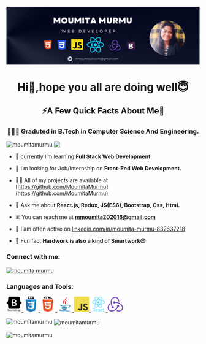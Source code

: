 ![logo](https://github.com/MoumitaMurmu/MoumitaMurmu/blob/main/github%20banner.jpg)
<h1 align="center">Hi👋,hope you all are doing well😇</h1>
<h2  align="center">⚡️A Few Quick Facts About Me🧐</h2>
<h3 align="center">👩🏻‍🎓 Graduted in B.Tech in Computer Science And Engineering.</h3>


<img align="right" width="380" src="https://user-images.githubusercontent.com/69195751/217329592-3cb74864-505f-4643-8ff3-bd7295694591.gif">

<p align="left"> <img src="https://komarev.com/ghpvc/?username=moumitamurmu&label=Profile%20views&color=0e75b6&style=flat" alt="moumitamurmu" /> </p>

- 🌱 currently I’m learning **Full Stack Web Development.**

- 🤝 I’m looking for Job/Internship on **Front-End Web Development.**
- 👨‍💻 All of my projects are available at [https://github.com/MoumitaMurmu](https://github.com/MoumitaMurmu)
- 💬 Ask me about **React.js, Redux, JS(ES6), Bootstrap, Css, Html.**
- ✉ You can reach me at **mmoumita202016@gmail.com**
- 📝 I am often active on [linkedin.com/in/moumita-murmu-832637218](linkedin.com/in/moumita-murmu-832637218)







- 🎉 Fun fact **Hardwork is also a kind of Smartwork😎**

<h3 align="left">Connect with me:</h3>
<p align="left">
<a href="https://linkedin.com/in/moumita murmu" target="blank"><img align="center" src="https://raw.githubusercontent.com/rahuldkjain/github-profile-readme-generator/master/src/images/icons/Social/linked-in-alt.svg" alt="moumita murmu" height="30" width="40" /></a>
</p>

<h3 align="left">Languages and Tools:</h3>
<p align="left"> <a href="https://getbootstrap.com" target="_blank" rel="noreferrer"> <img src="https://raw.githubusercontent.com/devicons/devicon/master/icons/bootstrap/bootstrap-plain-wordmark.svg" alt="bootstrap" width="40" height="40"/> </a> <a href="https://www.w3schools.com/css/" target="_blank" rel="noreferrer"> <img src="https://raw.githubusercontent.com/devicons/devicon/master/icons/css3/css3-original-wordmark.svg" alt="css3" width="40" height="40"/> </a> <a href="https://www.w3.org/html/" target="_blank" rel="noreferrer"> <img src="https://raw.githubusercontent.com/devicons/devicon/master/icons/html5/html5-original-wordmark.svg" alt="html5" width="40" height="40"/> </a> <a href="https://www.java.com" target="_blank" rel="noreferrer"> <img src="https://raw.githubusercontent.com/devicons/devicon/master/icons/java/java-original.svg" alt="java" width="40" height="40"/> </a> <a href="https://developer.mozilla.org/en-US/docs/Web/JavaScript" target="_blank" rel="noreferrer"> <img src="https://raw.githubusercontent.com/devicons/devicon/master/icons/javascript/javascript-original.svg" alt="javascript" width="40" height="40"/> </a> <a href="https://reactjs.org/" target="_blank" rel="noreferrer"> <img src="https://raw.githubusercontent.com/devicons/devicon/master/icons/react/react-original-wordmark.svg" alt="react" width="40" height="40"/> </a> <a href="https://redux.js.org" target="_blank" rel="noreferrer"> <img src="https://raw.githubusercontent.com/devicons/devicon/master/icons/redux/redux-original.svg" alt="redux" width="40" height="40"/> </a> </p>

<p><img align="left" src="https://github-readme-stats.vercel.app/api/top-langs?username=moumitamurmu&show_icons=true&locale=en&layout=compact" alt="moumitamurmu" /></p>

<p>&nbsp;<img align="center" src="https://github-readme-stats.vercel.app/api?username=moumitamurmu&show_icons=true&locale=en" alt="moumitamurmu" /></p>

<p><img align="center" src="https://github-readme-streak-stats.herokuapp.com/?user=moumitamurmu&" alt="moumitamurmu" /></p>








